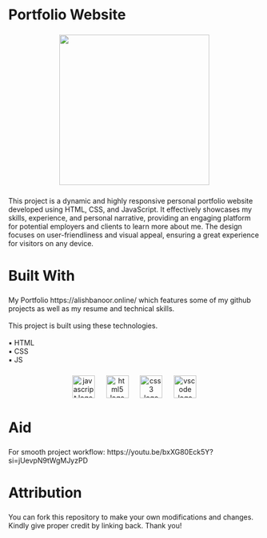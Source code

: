<h1 align="left">Portfolio Website</h1>

###

<div align="center">
  <img height="300" src="https://github.com/alishbannoor2/PortfolioWebsite/blob/9a5aecf5b753c5b868068cd26526f55cb53bea99/images/websiteMockup.png"  />
</div>

###

<p align="left">This project is a dynamic and highly responsive personal portfolio website developed using HTML, CSS, and JavaScript. It effectively showcases my skills, experience, and personal narrative, providing an engaging platform for potential employers and clients to learn more about me. The design focuses on user-friendliness and visual appeal, ensuring a great experience for visitors on any device.</p>

###

<h1 align="left">Built With</h1>

###

<p align="left">My Portfolio https://alishbanoor.online/ which features some of my github projects as well as my resume and technical skills.<br><br>This project is built using these technologies.<br><br>▪ HTML<br>▪ CSS<br>▪ JS</p>

###

<div align="center">
  <img src="https://cdn.jsdelivr.net/gh/devicons/devicon/icons/javascript/javascript-original.svg" height="45" alt="javascript logo"  />
  <img width="15" />
  <img src="https://cdn.jsdelivr.net/gh/devicons/devicon/icons/html5/html5-original.svg" height="45" alt="html5 logo"  />
  <img width="15" />
  <img src="https://cdn.jsdelivr.net/gh/devicons/devicon/icons/css3/css3-original.svg" height="45" alt="css3 logo"  />
  <img width="15" />
  <img src="https://cdn.jsdelivr.net/gh/devicons/devicon/icons/vscode/vscode-original.svg" height="45" alt="vscode logo"  />
</div>

###

<h1 align="left">Aid</h1>

###

<p align="left">For smooth project workflow: https://youtu.be/bxXG80Eck5Y?si=jUevpN9tWgMJyzPD</p>

###

<h1 align="left">Attribution</h1>

###

<p align="left">You can fork this repository to make your own modifications and changes. Kindly give proper credit by linking back. Thank you!
</p>

###
